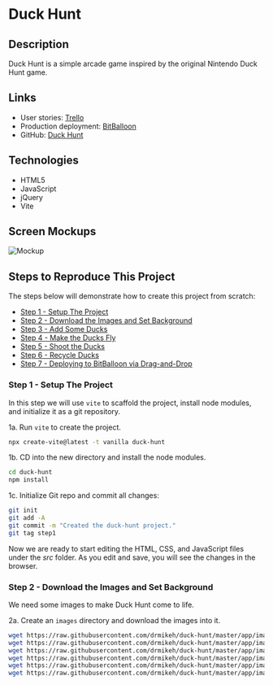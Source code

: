 # Duck Hunt

## Description

Duck Hunt is a simple arcade game inspired by the original Nintendo Duck Hunt game.

## Links

- User stories: [Trello](https://trello.com/b/pV1mIbHk/duck-hunt)
- Production deployment: [BitBalloon](http://juggler-horse-43246.bitballoon.com/)
- GitHub: [Duck Hunt](https://github.com/drmikeh/duck-hunt)

## Technologies

- HTML5
- JavaScript
- jQuery
- Vite

## Screen Mockups

![Mockup](https://raw.githubusercontent.com/drmikeh/duck-hunt/master/app/images/mockup.jpg)

## Steps to Reproduce This Project

The steps below will demonstrate how to create this project from scratch:

- [Step 1 - Setup The Project](#step-1---setup-the-project)
- [Step 2 - Download the Images and Set Background](#step-2---download-the-images-and-set-background)
- [Step 3 - Add Some Ducks](#step-3---add-some-ducks)
- [Step 4 - Make the Ducks Fly](#step-4---make-the-ducks-fly)
- [Step 5 - Shoot the Ducks](#step-5---shoot-the-ducks)
- [Step 6 - Recycle Ducks](#step-6---recycle-ducks)
- [Step 7 - Deploying to BitBalloon via Drag-and-Drop](#step-7---deploying-to-bitballoon-via-drag-and-drop)

### Step 1 - Setup The Project

In this step we will use `vite` to scaffold the project, install node modules, and initialize it as a git repository.

1a. Run `vite` to create the project.

```bash
npx create-vite@latest -t vanilla duck-hunt
```

1b. CD into the new directory and install the node modules.

```bash
cd duck-hunt
npm install
```

1c. Initialize Git repo and commit all changes:

```bash
git init
git add -A
git commit -m "Created the duck-hunt project."
git tag step1
```

Now we are ready to start editing the HTML, CSS, and JavaScript files under
the _src_ folder. As you edit and save, you will see the changes in the
browser.

### Step 2 - Download the Images and Set Background

We need some images to make Duck Hunt come to life.

2a. Create an `images` directory and download the images into it.

```bash
wget https://raw.githubusercontent.com/drmikeh/duck-hunt/master/app/images/background.jpg -O public/background.jpg
wget https://raw.githubusercontent.com/drmikeh/duck-hunt/master/app/images/crosshair.png -O public/crosshair.png
wget https://raw.githubusercontent.com/drmikeh/duck-hunt/master/app/images/duckhunt.png -O public/duckhunt.png
wget https://raw.githubusercontent.com/drmikeh/duck-hunt/master/app/images/grass.png -O public/grass.png
wget https://raw.githubusercontent.com/drmikeh/duck-hunt/master/app/images/mockup.jpg -O public/mockup.jpg
wget https://raw.githubusercontent.com/drmikeh/duck-hunt/master/app/images/shot.png -O public/shot.png
```
